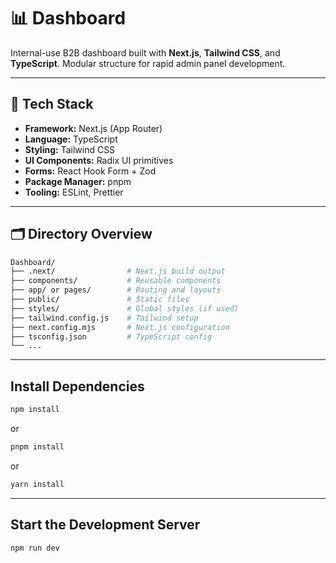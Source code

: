 # 📊 Dashboard 

Internal-use B2B dashboard built with **Next.js**, **Tailwind CSS**, and **TypeScript**. Modular structure for rapid admin panel development.

---

## 🔧 Tech Stack

- **Framework:** Next.js (App Router)
- **Language:** TypeScript
- **Styling:** Tailwind CSS
- **UI Components:** Radix UI primitives
- **Forms:** React Hook Form + Zod
- **Package Manager:** pnpm
- **Tooling:** ESLint, Prettier

---

## 🗂️ Directory Overview

```bash
Dashboard/
├── .next/                # Next.js build output
├── components/           # Reusable components
├── app/ or pages/        # Routing and layouts
├── public/               # Static files
├── styles/               # Global styles (if used)
├── tailwind.config.js    # Tailwind setup
├── next.config.mjs       # Next.js configuration
├── tsconfig.json         # TypeScript config
└── ...
```

---

## Install Dependencies
```bash
npm install
```
or
```bash
pnpm install
```
or
```bash
yarn install
```


---

## Start the Development Server
```bash
npm run dev
```
